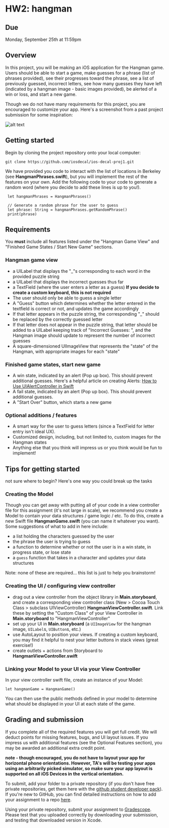 # HW2: hangman #

## Due ##
Monday, September 25th at 11:59pm

## Overview ##
In this project, you will be making an iOS application for the Hangman game. Users should be able to start a game, make guesses for a phrase (list of phrases provided), see their progresses toward the phrase, see a list of previously guessed, incorrect letters, see how many guesses they have left (indicated by a hangman image - basic images provided), be alerted of a win or loss, and start a new game.

Though we do not have many requirements for this project, you are encouraged to customize your app. Here's a screenshot from a past project submission for some inspiration:

![alt text](/README-images/hangman.png)

## Getting started ##
Begin by cloning the project repository onto your local computer:

	git clone https://github.com/iosdecal/ios-decal-proj1.git
	

We have provided you code to interact with the list of locations in Berkeley (see **HangmanPhrases.swift**), but you will implement the rest of the features on your own. Add the following code to your code to generate a random  word (where you decide to add these lines is up to you!). 

     let hangmanPhrases = HangmanPhrases()
     
     // Generate a random phrase for the user to guess
     let phrase: String = hangmanPhrases.getRandomPhrase()
     print(phrase)

## Requirements ##
You **must** include all features listed under the "Hangman Game View" and "Finished Game States / Start New Game" sections. 

### Hangman game view ###
* a UILabel that displays the "_"s corresponding to each word in the provided puzzle string
* a UILabel that displays the incorrect guesses thus far
* a TextField (where the user enters a letter as a guess) **If you decide to create a custom keyboard, this is not required**
* The user should only be able to guess a single letter
* A "Guess" button which determines whether the letter entered in the textfield is correct or not, and updates the game accordingly
* If that letter appears in the puzzle string, the corresponding "_" should be replaced by the correctly guessed letter
* If that letter does not appear in the puzzle string, that letter should be added to a UILabel keeping track of "Incorrect Guesses: ", and the Hangman image should update to represent the number of incorrect guesses
* A square-dimensioned UIImageView that represents the "state" of the Hangman, with appropriate images for each "state"

### Finished game states, start new game ###
- A win state, indicated by an alert (Pop up box). This should prevent additional guesses. Here's a helpful article on creating Alerts: [How to Use UIAlertController in Swift](https://medium.com/ios-os-x-development/how-to-use-uialertcontroller-in-swift-70143d7fbede)
- A fail state, indicated by an alert (Pop up box). This should prevent additional guesses. 
- A "Start Over" button, which starts a new game

### Optional additions / features ###
* A smart way for the user to guess letters (since a TextField for letter entry isn't ideal UX).
* Customized design, including, but not limited to, custom images for the Hangman states
* Anything else that you think will impress us or you think would be fun to implement!


## Tips for getting started ## 
not sure where to begin? Here's one way you could break up the tasks

### Creating the Model
Though you can get away with putting all of your code in a view controller file for this assignment (it's not large in scale), we recommend you create a Model to contain your data structures / game logic / etc. To do this, create a new Swift file **HangmanGame.swift** (you can name it whatever you want). Some suggestions of what to add in here include:
- a list holding the characters guessed by the user
- the phrase the user is trying to guess
- a function to determine whether or not the user is in a win state, in progress state, or lose state
- a `guess` function that takes in a character and updates your data structures

Note: none of these are required... this list is just to help you brainstorm!

### Creating the UI / configuring view controller
- drag out a view controller from the object library in **Main.storyboard**, and create a corresponding view controller class (New > Cocoa Touch Class > subclass UIViewController) **HangmanViewController.swift**. Link these by setting the "Custom Class" of your View Controller in **Main.storyboard** to "HangmanViewController"
- set up your UI in **Main.storyboard** (a `UIImageView` for the hangman image, `UILabel`s, `UIButton`s, etc.)
- use AutoLayout to position your views. If creating a custom keyboard, you may find it helpful to nest your letter buttons in stack views (great exercise!) 
- create outlets + actions from Storyboard to **HangmanViewController.swift**

### Linking your Model to your UI via your View Controller
In your view controller swift file, create an instance of your Model:

    let hangmanGame = HangmanGame()

You can then use the public methods defined in your model to determine what should be displayed in your UI at each state of the game.

## Grading and submission ##

If you complete all of the required features you will get full credit. We will deduct points for missing features, bugs, and UI layout issues. If you impress us with additional features (see the Optional Features section), you may be awarded an additional extra credit point.

**note - though encouraged, you do not have to layout your app for horizontal phone orientations. However, TA's will be testing your apps using an arbitrarily picked simulator, so make sure your app layout is supported on all iOS Devices in the vertical orientation.** 

To submit, add your folder to a private repository (if you don't have free private repositories, get them here with the [github student developer pack](https://education.github.com/pack)). If you're new to GitHub, you can find detailed instructions on how to add your assignment to a repo [here](http://iosdecal.com/other_files/submission_instructions.pdf).

Using your private repository, submit your assignment to [Gradescope](https://gradescope.com/courses/9817/assignments/35309/). Please test that you uploaded correctly by downloading your submission, and testing that downloaded version in Xcode.
